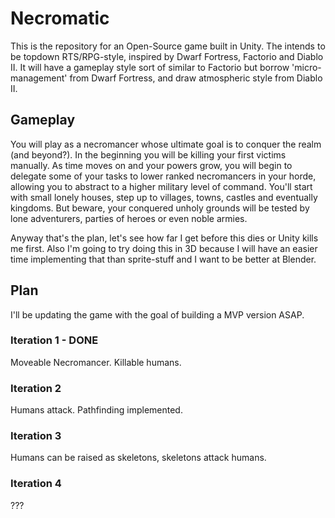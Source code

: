 # Necromatic

This is the repository for an Open-Source game built in Unity. The intends to be topdown RTS/RPG-style, inspired by Dwarf Fortress, Factorio and Diablo II. It will have a gameplay style sort of similar to Factorio but borrow 'micro-management' from Dwarf Fortress, and draw atmospheric style from Diablo II.  

## Gameplay
You will play as a necromancer whose ultimate goal is to conquer the realm (and beyond?).
In the beginning you will be killing your first victims manually. As time moves on and your powers grow, you will begin to delegate some of your tasks to lower ranked necromancers in your horde, allowing you to abstract to a higher military level of command. You'll start with small lonely houses, step up to villages, towns, castles and eventually kingdoms. But beware, your conquered unholy grounds will be tested by lone adventurers, parties of heroes or even noble armies.

Anyway that's the plan, let's see how far I get before this dies or Unity kills me first.
Also I'm going to try doing this in 3D because I will have an easier time implementing that than sprite-stuff and I want to be better at Blender.

## Plan

I'll be updating the game with the goal of building a MVP version ASAP.

### Iteration 1 - DONE

Moveable Necromancer. Killable humans.

### Iteration 2

Humans attack. Pathfinding implemented.

### Iteration 3

Humans can be raised as skeletons, skeletons attack humans.

### Iteration 4

???
